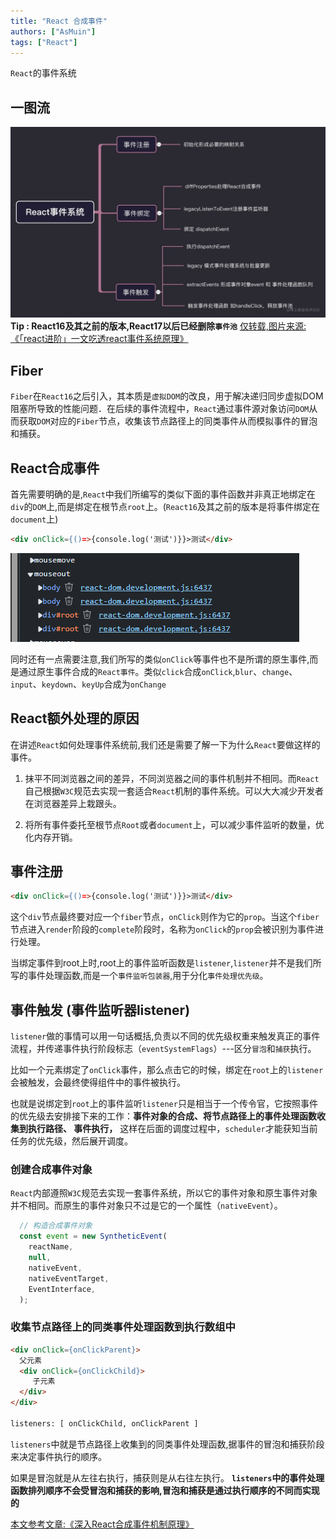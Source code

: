 ```yaml
---
title: "React 合成事件"
authors: ["AsMuin"]
tags: ["React"]
---
```


`React`的事件系统
<!-- truncate -->

## 一图流

![React事件系统](React事件系统.awebp)
**Tip : React16及其之前的版本,React17以后已经删除`事件池`**
[仅转载,图片来源:《「react进阶」一文吃透react事件系统原理》](https://juejin.cn/post/6955636911214067720?searchId=2025020614074044F34CB4ABF07AD28EA1)

## Fiber

`Fiber`在`React16`之后引入，其本质是`虚拟DOM`的改良，用于解决递归同步虚拟DOM阻塞所导致的性能问题．在后续的事件流程中，`React`通过事件源对象访问`DOM`从而获取`DOM`对应的`Fiber`节点，收集该节点路径上的同类事件从而模拟事件的冒泡和捕获。

## React合成事件

首先需要明确的是,`React`中我们所编写的类似下面的事件函数并非真正地绑定在`div`的`DOM`上,而是绑定在根节点`root`上。(`React16`及其之前的版本是将事件绑定在`document`上)

```html
<div onClick={()=>{console.log('测试')}}>测试</div>
```

![React事件注册](React事件注册.png)

同时还有一点需要注意,我们所写的类似`onClick`等事件也不是所谓的原生事件,而是通过原生事件合成的`React事件`。类似`click`合成`onClick`,`blur`、`change`、`input`、`keydown`、`keyUp`合成为`onChange`

## React额外处理的原因


在讲述`React`如何处理事件系统前,我们还是需要了解一下为什么`React`要做这样的事件。

1. 抹平不同浏览器之间的差异，不同浏览器之间的事件机制并不相同。而`React`自己根据`W3C`规范去实现一套适合`React`机制的事件系统。可以大大减少开发者在浏览器差异上栽跟头。

2. 将所有事件委托至根节点`Root`或者`document`上，可以减少事件监听的数量，优化内存开销。

## 事件注册

```html
<div onClick={()=>{console.log('测试')}}>测试</div>
```

这个`div`节点最终要对应一个`fiber`节点，`onClick`则作为它的`prop`。当这个`fiber`节点进入`render`阶段的`complete`阶段时，名称为`onClick`的`prop`会被识别为事件进行处理。

当绑定事件到root上时,root上的事件监听函数是`listener`,`listener`并不是我们所写的事件处理函数,而是一个`事件监听包装器`,用于分化`事件处理优先级`。

## 事件触发 (事件监听器listener)

`listener`做的事情可以用一句话概括,负责以不同的优先级权重来触发真正的事件流程，并传递事件执行阶段标志（`eventSystemFlags`）---区分`冒泡`和`捕获`执行。

比如一个元素绑定了`onClick`事件，那么点击它的时候，绑定在`root`上的`listener`会被触发，会最终使得组件中的事件被执行。

也就是说绑定到`root`上的事件监听`listener`只是相当于一个传令官，它按照事件的优先级去安排接下来的工作：**事件对象的合成、将节点路径上的事件处理函数收集到执行路径、 事件执行，** 这样在后面的调度过程中，`scheduler`才能获知当前任务的优先级，然后展开调度。

### 创建合成事件对象

`React`内部遵照`W3C`规范去实现一套事件系统，所以它的事件对象和原生事件对象并不相同。而原生的事件对象只不过是它的一个属性（`nativeEvent`）。

```js
  // 构造合成事件对象
  const event = new SyntheticEvent(
    reactName,
    null,
    nativeEvent,
    nativeEventTarget,
    EventInterface,
  );
```

### 收集节点路径上的同类事件处理函数到执行数组中

```html
<div onClick={onClickParent}>
  父元素
  <div onClick={onClickChild}>
     子元素
  </div>
</div>

listeners: [ onClickChild, onClickParent ]
```

`listeners`中就是节点路径上收集到的同类事件处理函数,据事件的冒泡和捕获阶段来决定事件执行的顺序。

如果是冒泡就是从左往右执行，捕获则是从右往左执行。
**`listeners`中的事件处理函数排列顺序不会受冒泡和捕获的影响,冒泡和捕获是通过执行顺序的不同而实现的**

[本文参考文章:《深入React合成事件机制原理》](https://segmentfault.com/a/1190000039108951)
